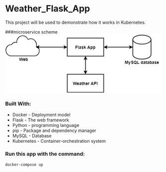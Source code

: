 # Weather_Flask_App
This project will be used to demonstrate how it works in Kubernetes.

###microservice scheme
![alt text](https://github.com/ElizavetaDavydova07/Weather_Flask_App/blob/main/scheme.png)

### Built With:
- Docker - Deployment model
- Flask - The web framework
- Python - programming language
- pip - Package and dependency manager
- MySQL - Database
- Kubernetes - Container-orchestration system
### Run this app with the command:
```
docker-compose up
```
